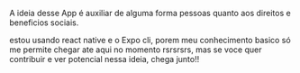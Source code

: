 A ideia desse App é auxiliar de alguma forma pessoas quanto aos direitos e beneficios sociais.


estou usando react native e o Expo cli, porem meu conhecimento basico só me permite chegar ate aqui no momento rsrsrsrs, mas se voce quer contribuir e ver potencial nessa ideia, chega junto!!
